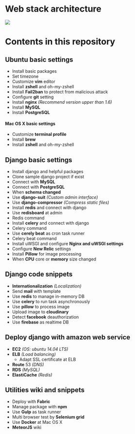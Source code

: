 # Web stack architecture

<img src="http://res.cloudinary.com/modupen/image/upload/v1447641681/github/Architecture.png" />

# Contents in this repository

## Ubuntu basic settings

- Install basic packages
- Set timezone
- Customize **vim** editor
- Install **zshell** and oh-my-zshell
- Install **Fail2ban** to protect from malicious attack
- Configure **git** setting
- Install **nginx** *(Recommend version upper than 1.6)*
- Install **MySQL**
- Install **PostgreSQL**

#### Mac OS X basic settings
- Customize **terminal profile**
- Install **brew**
- Install **zshell** and oh-my-zshell


## Django basic settings

- Install django and helpful packages
- Clone sample django project if exist
- Connect with **MySQL**
- Connect with **PostgreSQL**
- When **schema changed**
- Use **django-suit** *(Custom admin interface)*
- Use **django-compressor** *(Compress static files)*
- Install **redis** and connect with django
- Use **redisboard** at admin
- Redis command
- Install **celery** and connect with django
- Celery command
- Use **cerely beat** as cron task runner
- Celery beat command
- Install uWSGI and configure **Nginx and uWSGI settings**
- Configure **New Relic** settings
- Install **Pillow** for image processing
- When **CPU** core or **memory** size changed


## Django code snippets

- **Internationalization** *(Localization)*
- Send **mail** with template
- Use **redis** to manage in-memory DB
- Use **celery** to run task asynchronously
- Use **pillow** to process image
- Upload image to **cloudinary**
- Detect **facebook** deauthorization
- Use **firebase** as realtime DB


## Deploy django with amazon web service

- **EC2** *(OS: ubuntu 14.04 LTS)*
- **ELB** *(Load balancing)*
  - Adapt SSL certificate at ELB
- **Route** 53 *(DNS)*
- **RDS** *(MySQL)*
- **ElastiCache** *(Redis)*


## Utilities wiki and snippets

- Deploy with **Fabric**
- Manage package with **npm**
- Use **Gulp** as task runner
- Multi browser test by **Selenium grid**
- Use **Docker** at Mac OS X
- **MeteorJS** wiki
